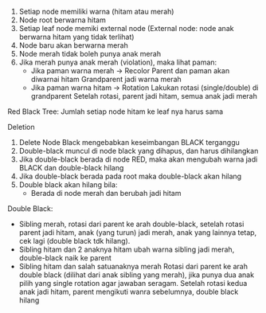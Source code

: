 1. Setiap node memiliki warna (hitam atau merah)
2. Node root berwarna hitam
3. Setiap leaf node memiki external node
   (External node: node anak berwarna hitam yang tidak terlihat)
4. Node baru akan berwarna merah
5. Node merah tidak boleh punya anak merah
6. Jika merah punya anak merah (violation), maka lihat paman:
   - Jika paman warna merah -> Recolor
   Parent dan paman akan diwarnai hitam
   Grandparent jadi warna merah
   - Jika paman warna hitam -> Rotation
     Lakukan rotasi (single/double) di grandparent
     Setelah rotasi, parent jadi hitam, semua anak jadi merah

Red Black Tree: Jumlah setiap node hitam ke leaf nya harus sama


Deletion
1. Delete Node Black mengebabkan keseimbangan BLACK terganggu
2. Double-black muncul di node black yang dihapus, dan harus dihilangkan
3. Jika double-black berada di node RED, maka akan mengubah warna jadi BLACK dan double-black hilang
4. Jika double-black berada pada root maka double-black akan hilang
5. Double black akan hilang bila:
   - Berada di node merah dan berubah jadi hitam   


Double Black:
- Sibling merah, 
  rotasi dari parent ke arah double-black, 
  setelah rotasi parent jadi hitam, anak (yang turun) jadi merah, anak yang lainnya tetap, cek lagi (double black tdk hilang). 
- Sibling hitam dan 2 anaknya hitam
  ubah warna sibling jadi merah, double-black naik ke parent
- Sibling hitam dan salah satuanaknya merah
  Rotasi dari parent ke arah double black (dilihat dari anak sibling yang merah), jika punya dua anak pilih yang single rotation agar jawaban seragam. 
  Setelah rotasi kedua anak jadi hitam, parent mengikuti wanra sebelumnya, double black hilang